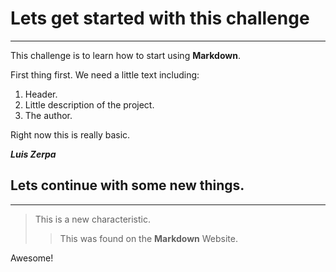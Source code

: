 # Lets get started with this challenge
___

This challenge is to learn how to start using **Markdown**.

First thing first. We need a little text including:

1. Header.
2. Little description of the project.
3. The author.

Right now this is really basic.

***Luis Zerpa***

## Lets continue with some new things.
___

> This is a new characteristic.
>> This was found on the **Markdown** Website.

Awesome!
